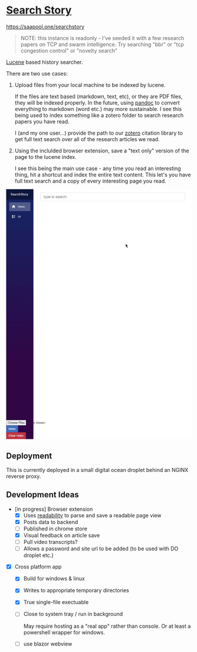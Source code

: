# [Search Story](https://saapool.one/searchstory)

https://saapool.one/searchstory

> NOTE: this instance is readonly - I've seeded it with a few research papers on TCP and swarm intelligence.
> Try searching "bbr" or "tcp congestion control" or "novelty search"

[Lucene](https://lucene.apache.org/) based history searcher.

There are two use cases:

1. Upload files from your local machine to be indexed by lucene.

    If the files are text based (markdown, text, etc), or they are PDF files, they will be indexed properly.
    In the future, using [pandoc] to convert everything to markdown (word etc.) may more sustainable.
    I see this being used to index something like a zotero folder to search research papers you have read.

    I (and my one user...) provide the path to our [zotero] citation library to get full text search over all of the research articles we read.

2. Using the inclulded browser extension, save a "text only" version of the page to the lucene index.

    I see this being the main use case - any time you read an interesting thing, hit a shortcut and index the entire text content.
    This let's you have full text search and a copy of every interesting page you read.

![Example](./example.gif)

## Deployment

This is currently deployed in a small digital ocean droplet behind an NGINX reverse proxy.

## Development Ideas

- [in progress] Browser extension
    - [x] Uses [readability] to parse and save a readable page view
    - [x] Posts data to backend
    - [ ] Published in chrome store
    - [x] Visual feedback on article save
    - [ ] Pull video transcripts?
    - [ ] Allows a password and site url to be added (to be used with DO droplet etc.)
- [x] Cross platform app
    - [x] Build for windows & linux
    - [x] Writes to appropriate temporary directories
    - [x] True single-file exectuable
    - [ ] Close to system tray / run in background
        
        May require hosting as a "real app" rather than console. Or at least a powershell wrapper for windows.

    - [ ] use blazor webview

[pandoc]: https://pandoc.org/using-the-pandoc-api.html
[readability]: https://github.com/mozilla/readability
[zotero]: https://www.zotero.org/